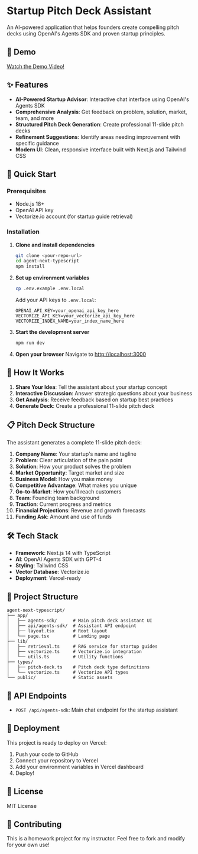 # Startup Pitch Deck Assistant

An AI-powered application that helps founders create compelling pitch decks using OpenAI's Agents SDK and proven startup principles.

## 🎯 Demo

[Watch the Demo Video!](https://www.loom.com/share/51c0b7aced95420eb6683040fbf5f3ac?sid=417a0a23-7bfb-4b6d-9baf-babc156e84bd)

## ✨ Features

- **AI-Powered Startup Advisor**: Interactive chat interface using OpenAI's Agents SDK
- **Comprehensive Analysis**: Get feedback on problem, solution, market, team, and more
- **Structured Pitch Deck Generation**: Create professional 11-slide pitch decks
- **Refinement Suggestions**: Identify areas needing improvement with specific guidance
- **Modern UI**: Clean, responsive interface built with Next.js and Tailwind CSS

## 🚀 Quick Start

### Prerequisites

- Node.js 18+ 
- OpenAI API key
- Vectorize.io account (for startup guide retrieval)

### Installation

1. **Clone and install dependencies**
   ```bash
   git clone <your-repo-url>
   cd agent-next-typescript
   npm install
   ```

2. **Set up environment variables**
   ```bash
   cp .env.example .env.local
   ```
   
   Add your API keys to `.env.local`:
   ```env
   OPENAI_API_KEY=your_openai_api_key_here
   VECTORIZE_API_KEY=your_vectorize_api_key_here
   VECTORIZE_INDEX_NAME=your_index_name_here
   ```

3. **Start the development server**
   ```bash
   npm run dev
   ```

4. **Open your browser**
   Navigate to [http://localhost:3000](http://localhost:3000)

## 🎯 How It Works

1. **Share Your Idea**: Tell the assistant about your startup concept
2. **Interactive Discussion**: Answer strategic questions about your business
3. **Get Analysis**: Receive feedback based on startup best practices
4. **Generate Deck**: Create a professional 11-slide pitch deck

## 📋 Pitch Deck Structure

The assistant generates a complete 11-slide pitch deck:

1. **Company Name**: Your startup's name and tagline
2. **Problem**: Clear articulation of the pain point
3. **Solution**: How your product solves the problem
4. **Market Opportunity**: Target market and size
5. **Business Model**: How you make money
6. **Competitive Advantage**: What makes you unique
7. **Go-to-Market**: How you'll reach customers
8. **Team**: Founding team background
9. **Traction**: Current progress and metrics
10. **Financial Projections**: Revenue and growth forecasts
11. **Funding Ask**: Amount and use of funds

## 🛠️ Tech Stack

- **Framework**: Next.js 14 with TypeScript
- **AI**: OpenAI Agents SDK with GPT-4
- **Styling**: Tailwind CSS
- **Vector Database**: Vectorize.io
- **Deployment**: Vercel-ready

## 📁 Project Structure

```
agent-next-typescript/
├── app/
│   ├── agents-sdk/      # Main pitch deck assistant UI
│   ├── api/agents-sdk/  # Assistant API endpoint
│   ├── layout.tsx       # Root layout
│   └── page.tsx         # Landing page
├── lib/
│   ├── retrieval.ts     # RAG service for startup guides
│   ├── vectorize.ts     # Vectorize.io integration
│   └── utils.ts         # Utility functions
├── types/
│   ├── pitch-deck.ts    # Pitch deck type definitions
│   └── vectorize.ts     # Vectorize API types
└── public/              # Static assets
```

## 🔧 API Endpoints

- `POST /api/agents-sdk`: Main chat endpoint for the startup assistant

## 🚀 Deployment

This project is ready to deploy on Vercel:

1. Push your code to GitHub
2. Connect your repository to Vercel
3. Add your environment variables in Vercel dashboard
4. Deploy!

## 📝 License

MIT License

## 🤝 Contributing

This is a homework project for my instructor. Feel free to fork and modify for your own use!
